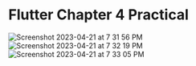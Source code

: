 # Flutter Chapter 4 Practical


![Screenshot 2023-04-21 at 7 31 56 PM](https://user-images.githubusercontent.com/125970576/233657030-c7084bb9-498b-4da9-9385-f0aa6077a001.png)
![Screenshot 2023-04-21 at 7 32 19 PM](https://user-images.githubusercontent.com/125970576/233657052-c1f087e7-640e-453a-9998-09824bbe05b5.png)
![Screenshot 2023-04-21 at 7 33 05 PM](https://user-images.githubusercontent.com/125970576/233657058-ff71be57-a314-4b30-a336-6107d29294b0.png)
